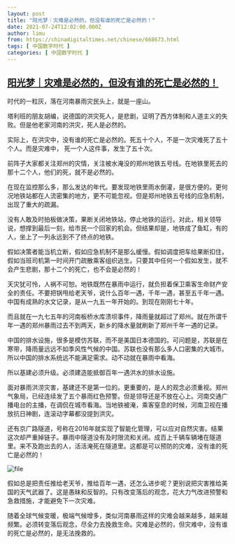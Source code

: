 ```yaml
---
layout: post
title: "阳光梦｜灾难是必然的，但没有谁的死亡是必然的！"
date: 2021-07-24T12:02:00.000Z
author: limu
from: https://chinadigitaltimes.net/chinese/668673.html
tags: [ 中国数字时代 ]
categories: [ 中国数字时代 ]
---
```

<!--1627128120000-->
[阳光梦｜灾难是必然的，但没有谁的死亡是必然的！](https://chinadigitaltimes.net/chinese/668673.html)
------

<div>
<p>时代的一粒灰，落在河南暴雨灾民头上，就是一座山。</p><p>塔利班的朋友胡编，说德国的洪灾死人，是悲剧，证明了西方体制和人道主义的失败。但是他老家河南的洪灾，死人是必然的。</p><p>实际上，在洪灾中，没有谁的死亡是必然的。死五十个人，不是一次灾难死了五十个人。而是灾难中， 死一个人这件事，发生了五十次。</p><p>前阵子大家都关注郑州的灾情，关注被水淹没的郑州地铁五号线。在地铁里死去的那十二个人，他们的死，就不是必然的。</p><p>在现在监控那么多，那么发达的年代。要发现地铁里雨水倒灌，是很方便的。更何况地铁站都在人流密集的地方，更不可能忽视。但是郑州地铁五号线的应急机制，出现了重大的疏漏。</p><p>没有人敢及时拍板做决策，果断关闭地铁站，停止地铁的运行。对此，相关领导说，想撑到最后一刻，给市民一个回家的机会。但结果却是，地铁成了鱼缸，有的人，坐上了一列永远到不了终点的地铁。</p><p>假如决策者能当机立断，假如应急机制不是那么缓慢。假如调度把车给果断扣住，假如当班司机第一时间开门疏散乘客组织逃生。只要其中任何一个假如发生，就不会产生悲剧，那十二个的死亡，也不会是必然的！</p><p>天灾犹可怜，人祸不可恕。地铁既然在暴雨中运行，就负担着保卫乘客生命财产安全的责任。不要把锅甩给老天爷，说什么百年一遇，千年一遇，甚至五千年一遇。中国有成熟的水文记录，是从一九五一年开始的。到现在刚刚七十年。</p><p>而且就在一九七五年的河南板桥水库溃坝事件，降雨量就超过了郑州。就在所谓千年一遇的郑州暴雨过去不到两天，新乡的降水量就刷新了郑州千年一遇的记录。</p><p>中国的排水设施，很多是模仿苏联，而不是美国日本德国的。可问题是，苏联是在寒带，降雨量远远不如季风性气候的中国。苏联也没有那么多人口密集的大城市。所以中国的排水系统远不能满足需求。动不动就在暴雨中看海。</p><p>所以基建必须升级。必须建造能抵御百年一遇洪水的排水设施。</p><p>面对暴雨洪涝灾害，基建还不是第一位的。更重要的，是人的观念必须重视。郑州气象局，已经连续发了五个暴雨红色预警。但是领导还是不放在心上。河南交通广播电台的主播，在调侃在城市看海。当地铁被淹，乘客窒息的时候，河南卫视在播放抗日神剧，连滚动字幕都没提到洪灾。</p><p>还有京广路隧道，号称在2016年就实现了智能化管理，可以应对自然灾害。结果这次却严重掉链子。暴雨中隧道没有及时限流和关闭。成百上千辆车辆堵在隧道里。来不及跑出去的人，活活淹死在隧道里。这都是可以预防的灾难，没有谁的死亡是必然的！</p><p><img src="https://chinadigitaltimes.net/chinese/files/2021/07/image-1627109349381.png" alt="file" /></p><p>假如总是把责任推给老天爷，推给百年一遇，还怎么进步呢？更别说把灾害推给美国的天气武器了。这是愚昧和反智的。只有改变落后的观念，花大力气改进预警和急救措施，才能避免下一次灾难。</p><p>随着全球气候变暖，极端气候增多，类似河南暴雨这样的灾难会越来越多，越来越频繁。必须转变落后观念，尽全力去挽救生命。灾难是必然的，但灾难中，没有谁的死亡是必然的，是无法挽救的。</p>
</div>
